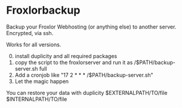 Froxlorbackup
=============

Backup your Froxlor Webhosting (or anything else) to another server. Encrypted, via ssh.

Works for all versions.

0. install duplicity and all required packages
1. copy the script to the froxlorserver and run it as /$PATH/backup-server.sh full
2. Add a cronjob like "17 2 * * * /$PATH/backup-server.sh"
3. Let the magic happen

You can restore your data with
duplicity $EXTERNALPATH/TO/file $INTERNALPATH/TO/file
